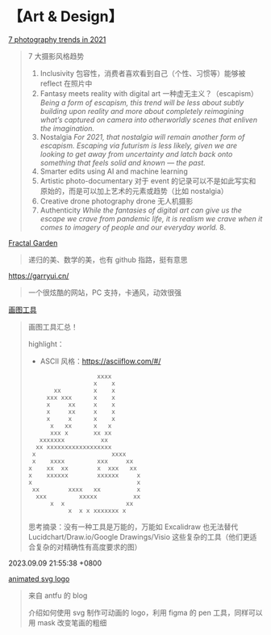 # 【Art & Design】

[7 photography trends in 2021](https://blog.adobe.com/en/publish/2021/01/04/7-photography-trends-to-watch-in-2021.html#gs.0ij8bg)

> 7 大摄影风格趋势
>
> 1. Inclusivity 包容性，消费者喜欢看到自己（个性、习惯等）能够被 reflect 在照片中
> 2. Fantasy meets reality with digital art 一种虚无主义？（escapism）_Being a form of escapism, this trend will be less about subtly building upon reality and more about completely reimagining what’s captured on camera into otherworldly scenes that enliven the imagination._
> 3. Nostalgia _For 2021, that nostalgia will remain another form of escapism. Escaping via futurism is less likely, given we are looking to get away from uncertainty and latch back onto something that feels solid and known — the past._
> 4. Smarter edits using AI and machine learning
> 5. Artistic photo-documentary 对于 event 的记录可以不是如此写实和原始的，而是可以加上艺术的元素或趋势（比如 nostalgia）
> 6. Creative drone photography drone 无人机摄影
> 7. Authenticity _While the fantasies of digital art can give us the escape we crave from pandemic life, it is realism we crave when it comes to imagery of people and our everyday world._ 8.

[Fractal Garden](https://www.fractal.garden/)

> 递归的美、数学的美，也有 github 指路，挺有意思

https://garryui.cn/

> 一个很炫酷的网站，PC 支持，卡通风，动效很强

[画图工具](https://www.bmpi.dev/self/my-drawing-toolbox/)

> 画图工具汇总！
>
> highlight：
>
> - ASCII 风格：https://asciiflow.com/#/
>
> ```
>                    xxxx
>                   x    x
>        xx         x    x
>      xxx xxx      x    x
>      x     xx     x    x
>      x     xx     x    x
>      x     x      x    x
>       x   xx      x   x
>       xxx x       xx xx
>    xxxxxxx          xx
>   xx xxxxxxxxxxxxxxxxxx
>  x                     xxxx
>  x    xxxx         xxx     xx
> x    xx  xx        x  xxx   xx
> x    xxxxxx        xxxxxx     x
> x                             x
>  xx        xxxx   xx          x
>   xxx         xxxxx          xx
>       x  x                 xx
>            x  x x xxxxxxx x
> ```
>
> 思考摘录：没有一种工具是万能的，万能如 Excalidraw 也无法替代 Lucidchart/Draw.io/Google Drawings/Visio 这些复杂的工具（他们更适合复杂的对精确性有高度要求的图）

2023.09.09 21:55:38 +0800

[animated svg logo](https://antfu.me/posts/animated-svg-logo)

> 来自 antfu 的 blog
>
> 介绍如何使用 svg 制作可动画的 logo，利用 figma 的 pen 工具，同样可以用 mask 改变笔画的粗细
